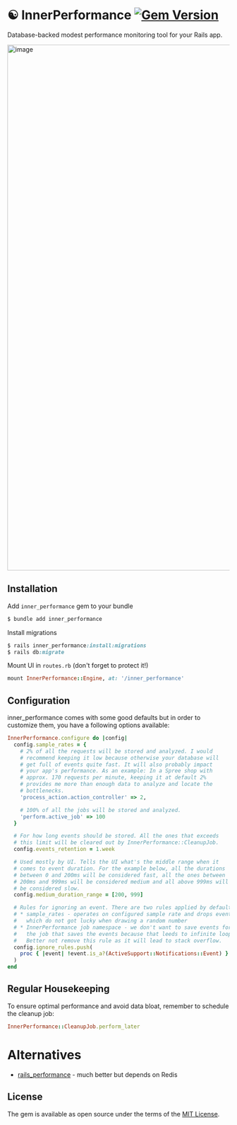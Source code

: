 # ☯️ InnerPerformance [![Gem Version](https://badge.fury.io/rb/inner_performance.svg)](https://badge.fury.io/rb/inner_performance)
Database-backed modest performance monitoring tool for your Rails app.

<img width="1188" alt="image" src="https://github.com/user-attachments/assets/cb659c76-8139-4ee0-b683-d6acef227dc6">

## Installation
Add `inner_performance` gem to your bundle

```ruby
$ bundle add inner_performance
```

Install migrations

```ruby
$ rails inner_performance:install:migrations
$ rails db:migrate
```

Mount UI in `routes.rb` (don't forget to protect it!)

```ruby
mount InnerPerformance::Engine, at: '/inner_performance'
```

## Configuration

inner_performance comes with some good defaults but in order to customize
them, you have a following options available:

```ruby
InnerPerformance.configure do |config|
  config.sample_rates = {
    # 2% of all the requests will be stored and analyzed. I would
    # recommend keeping it low because otherwise your database will
    # get full of events quite fast. It will also probably impact
    # your app's performance. As an example: In a Spree shop with
    # approx. 170 requests per minute, keeping it at default 2%
    # provides me more than enough data to analyze and locate the
    # bottlenecks.
    'process_action.action_controller' => 2,

    # 100% of all the jobs will be stored and analyzed.
    'perform.active_job' => 100
  }

  # For how long events should be stored. All the ones that exceeds
  # this limit will be cleared out by InnerPerformance::CleanupJob.
  config.events_retention = 1.week

  # Used mostly by UI. Tells the UI what's the middle range when it
  # comes to event duration. For the example below, all the durations
  # between 0 and 200ms will be considered fast, all the ones between
  # 200ms and 999ms will be considered medium and all above 999ms will
  # be considered slow.
  config.medium_duration_range = [200, 999]

  # Rules for ignoring an event. There are two rules applied by default:
  # * sample_rates - operates on configured sample rate and drops events
  #   which do not got lucky when drawing a random number
  # * InnerPerformance job namespace - we don't want to save events for
  #   the job that saves the events because that leeds to infinite loop.
  #   Better not remove this rule as it will lead to stack overflow.
  config.ignore_rules.push(
    proc { |event| !event.is_a?(ActiveSupport::Notifications::Event) }
  )
end
```

## Regular Housekeeping
To ensure optimal performance and avoid data bloat, remember to schedule the cleanup job:

```ruby
InnerPerformance::CleanupJob.perform_later
```

# Alternatives

* [rails_performance](https://github.com/igorkasyanchuk/rails_performance) - much better but depends on Redis

## License
The gem is available as open source under the terms of the
[MIT License](https://opensource.org/licenses/MIT).
